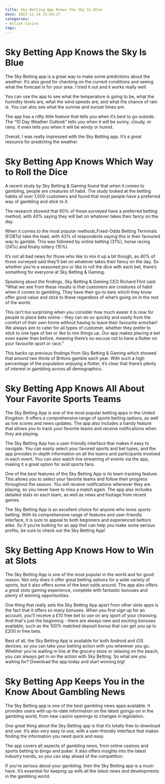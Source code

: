 ```yaml
---
title: Sky Betting App Knows the Sky Is Blue
date: 2022-11-14 15:54:27
categories:
- Online Casino
tags:
---
```



#  Sky Betting App Knows the Sky Is Blue

The Sky Betting app is a great way to make some predictions about the weather. It’s also good for checking on the current conditions and seeing what the forecast is for your area. I tried it out and it works really well.

You can use the app to see what the temperature is going to be, what the humidity levels are, what the wind speeds are, and what the chance of rain is. You can also see what the sunrise and sunset times are.

The app has a nifty little feature that tells you when it’s best to go outside. The “10 Day Weather Outlook” tells you when it will be sunny, cloudy, or rainy. It even tells you when it will be windy or humid.

Overall, I was really impressed with the Sky Betting app. It’s a great resource for predicting the weather.

#  Sky Betting App Knows Which Way to Roll the Dice

A recent study by Sky Betting & Gaming found that when it comes to gambling, people are creatures of habit. The study looked at the betting habits of over 1,000 customers and found that most people have a preferred way of gambling and stick to it.

The research showed that 60% of those surveyed have a preferred betting method, with 40% saying they will bet on whatever takes their fancy on the day.

When it comes to the most popular methods,Fixed-Odds Betting Terminals (FOBTs) take the lead, with 43% of respondents saying this is their favoured way to gamble. This was followed by online betting (31%), horse racing (24%) and finally lottery (15%).

It’s not all bad news for those who like to mix it up a bit though, as 40% of those surveyed said they’ll bet on whatever takes their fancy on the day. So whether you’re a seasoned pro or like to roll the dice with each bet, there’s something for everyone at Sky Betting & Gaming.

Speaking about the findings, Sky Betting & Gaming CEO Richard Flint said: “What we see from these results is that customers are creatures of habit when it comes to gambling. They have their go-to bets which they know offer good value and stick to these regardless of what’s going on in the rest of the world.


This isn’t too surprising when you consider how much easier it is now for people to place bets online – they can do so quickly and easily from the comfort of their own home without having to leave their favourite armchair! We always aim to cater for all types of customer, whether they prefer to stick to one type of bet or like to mix things up. Our app makes placing a bet even easier than before, meaning there’s no excuse not to have a flutter on your favourite sport or race.”


This backs up previous findings from Sky Betting & Gaming which showed that around two thirds of Britons gamble each year. With such a high percentage of the population enjoying a flutter, it’s clear that there’s plenty of interest in gambling across all demographics.

#  Sky Betting App Knows All About Your Favorite Sports Teams

The Sky Betting App is one of the most popular betting apps in the United Kingdom. It offers a comprehensive range of sports betting options, as well as live scores and news updates. The app also includes a handy feature that allows you to track your favorite teams and receive notifications when they are playing.

The Sky Betting App has a user-friendly interface that makes it easy to navigate. You can easily select your favored sports and bet types, and the app provides in-depth information on all the teams and participants involved in each event. You can also watch live streaming of events via the app, making it a great option for avid sports fans.

One of the best features of the Sky Betting App is its team tracking feature. This allows you to select your favorite teams and follow their progress throughout the season. You will receive notifications whenever they are playing, so you never have to miss a match again. The app also includes detailed stats on each team, as well as news and footage from recent games.

The Sky Betting App is an excellent choice for anyone who loves sports betting. With its comprehensive range of features and user-friendly interface, it is sure to appeal to both beginners and experienced bettors alike. So if you’re looking for an app that can help you make some serious profits, be sure to check out the Sky Betting App!

#  Sky Betting App Knows How to Win at Slots

The Sky Betting App is one of the most popular in the world and for good reason. Not only does it offer great betting options for a wide variety of sports, but it also offers some of the best odds around. The app also offers a great slots gaming experience, complete with fantastic bonuses and plenty of winning opportunities.

One thing that really sets the Sky Betting App apart from other slots apps is the fact that it offers so many bonuses. When you first sign up for an account, you'll receive a £10 free bet to use on any sport of your choosing. And that's just the beginning - there are always new and exciting bonuses available, such as the 100% matched deposit bonus that can get you up to £200 in free bets.

Best of all, the Sky Betting App is available for both Android and iOS devices, so you can take your betting action with you wherever you go. Whether you're waiting in line at the grocery store or relaxing on the beach, you can always get in on the action with Sky Betting. So what are you waiting for? Download the app today and start winning big!

#  Sky Betting App Keeps You in the Know About Gambling News

The Sky Betting app is one of the best gambling news apps available. It provides users with up-to-date information on the latest goings-on in the gambling world, from new casino openings to changes in legislation.

One great thing about the Sky Betting app is that it’s totally free to download and use. It’s also very easy to use, with a user-friendly interface that makes finding the information you need quick and easy.

The app covers all aspects of gambling news, from online casinos and sports betting to bingo and poker. It also offers insights into the latest industry trends, so you can stay ahead of the competition.

If you’re serious about your gambling, then the Sky Betting app is a must-have. It’s essential for keeping up with all the latest news and developments in the gambling world.